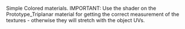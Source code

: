 Simple Colored materials.
IMPORTANT: Use the shader on the Prototype_Triplanar material for getting the correct measurement of the textures - otherwise they will stretch with the object UVs.